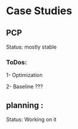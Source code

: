 # Case Studies

## PCP
Status: mostly stable 

### ToDos:
1- Optimization

2- Baseline ???

## planning :

Status: Working on it 
